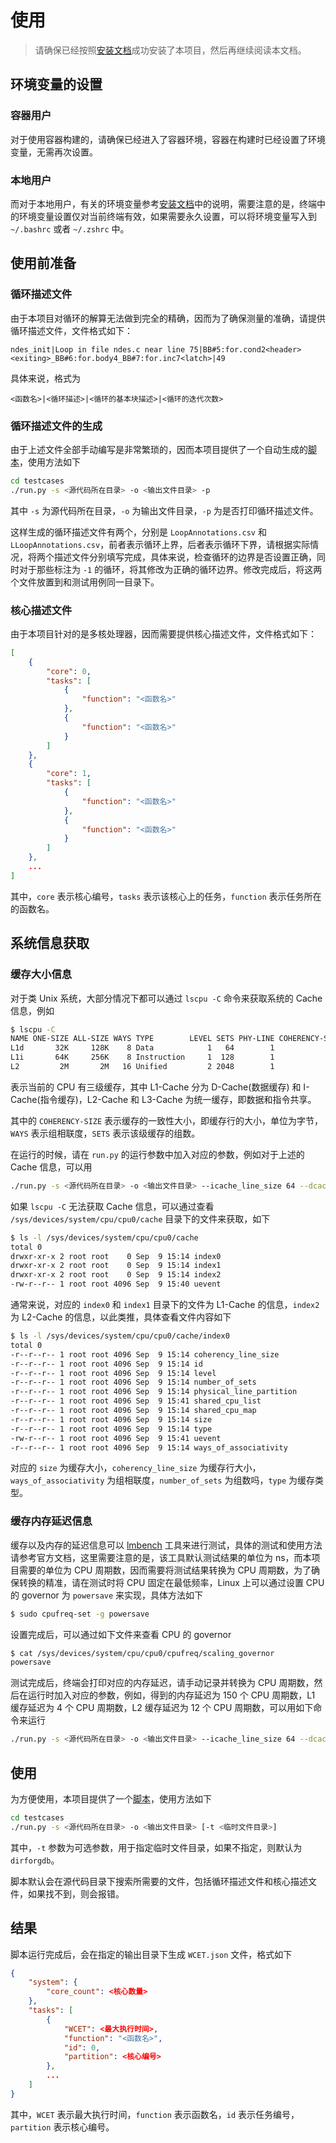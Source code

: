 # 使用

> 请确保已经按照[安装文档](INSTALL_zh.md)成功安装了本项目，然后再继续阅读本文档。

## 环境变量的设置

### 容器用户

对于使用容器构建的，请确保已经进入了容器环境，容器在构建时已经设置了环境变量，无需再次设置。

### 本地用户

而对于本地用户，有关的环境变量参考[安装文档](INSTALL_zh.md)中的说明，需要注意的是，终端中的环境变量设置仅对当前终端有效，如果需要永久设置，可以将环境变量写入到 `~/.bashrc` 或者 `~/.zshrc` 中。

## 使用前准备

### 循环描述文件

由于本项目对循环的解算无法做到完全的精确，因而为了确保测量的准确，请提供循环描述文件，文件格式如下：

```text
ndes_init|Loop in file ndes.c near line 75|BB#5:for.cond2<header><exiting>_BB#6:for.body4_BB#7:for.inc7<latch>|49
```


具体来说，格式为

```text
<函数名>|<循环描述>|<循环的基本块描述>|<循环的迭代次数>
```

### 循环描述文件的生成

由于上述文件全部手动编写是非常繁琐的，因而本项目提供了一个自动生成的[脚本](../testcases/run.py)，使用方法如下

```bash
cd testcases
./run.py -s <源代码所在目录> -o <输出文件目录> -p
```

其中 `-s` 为源代码所在目录，`-o` 为输出文件目录，`-p` 为是否打印循环描述文件。

这样生成的循环描述文件有两个，分别是 `LoopAnnotations.csv` 和 `LLoopAnnotations.csv`，前者表示循环上界，后者表示循环下界，请根据实际情况，将两个描述文件分别填写完成，具体来说，检查循环的边界是否设置正确，同时对于那些标注为 `-1` 的循环，将其修改为正确的循环边界。修改完成后，将这两个文件放置到和测试用例同一目录下。

### 核心描述文件

由于本项目针对的是多核处理器，因而需要提供核心描述文件，文件格式如下：

```json
[
    {
        "core": 0,
        "tasks": [
            {
                "function": "<函数名>"
            },
            {
                "function": "<函数名>"
            }
        ]
    },
    {
        "core": 1,
        "tasks": [
            {
                "function": "<函数名>"
            },
            {
                "function": "<函数名>"
            }
        ]
    },
    ...
]
```

其中，`core` 表示核心编号，`tasks` 表示该核心上的任务，`function` 表示任务所在的函数名。

## 系统信息获取

### 缓存大小信息

对于类 Unix 系统，大部分情况下都可以通过 `lscpu -C` 命令来获取系统的 Cache 信息，例如

```bash
$ lscpu -C
NAME ONE-SIZE ALL-SIZE WAYS TYPE        LEVEL SETS PHY-LINE COHERENCY-SIZE
L1d       32K     128K    8 Data            1   64        1             64
L1i       64K     256K    8 Instruction     1  128        1             64
L2         2M       2M   16 Unified         2 2048        1             64
```

表示当前的 CPU 有三级缓存，其中 L1-Cache 分为 D-Cache(数据缓存) 和 I-Cache(指令缓存)，L2-Cache 和 L3-Cache 为统一缓存，即数据和指令共享。

其中的 `COHERENCY-SIZE` 表示缓存的一致性大小，即缓存行的大小，单位为字节，`WAYS` 表示组相联度，`SETS` 表示该级缓存的组数。

在运行的时候，请在 `run.py` 的运行参数中加入对应的参数，例如对于上述的 Cache 信息，可以用 

```bash
./run.py -s <源代码所在目录> -o <输出文件目录> --icache_line_size 64 --dcache_line_size 64 --l2cache_line_size 64 --icache_assoc 8 --dcache_assoc 8 --l2cache_assoc 16 --icache_sets 128 --dcache_sets 64 --l2cache_sets 2048
```

如果 `lscpu -C` 无法获取 Cache 信息，可以通过查看 `/sys/devices/system/cpu/cpu0/cache` 目录下的文件来获取，如下

```bash
$ ls -l /sys/devices/system/cpu/cpu0/cache
total 0
drwxr-xr-x 2 root root    0 Sep  9 15:14 index0
drwxr-xr-x 2 root root    0 Sep  9 15:14 index1
drwxr-xr-x 2 root root    0 Sep  9 15:14 index2
-rw-r--r-- 1 root root 4096 Sep  9 15:40 uevent
```

通常来说，对应的 `index0` 和 `index1` 目录下的文件为 L1-Cache 的信息，`index2` 为 L2-Cache 的信息，以此类推，具体查看文件内容如下

```bash
$ ls -l /sys/devices/system/cpu/cpu0/cache/index0
total 0
-r--r--r-- 1 root root 4096 Sep  9 15:14 coherency_line_size
-r--r--r-- 1 root root 4096 Sep  9 15:14 id
-r--r--r-- 1 root root 4096 Sep  9 15:14 level
-r--r--r-- 1 root root 4096 Sep  9 15:14 number_of_sets
-r--r--r-- 1 root root 4096 Sep  9 15:14 physical_line_partition
-r--r--r-- 1 root root 4096 Sep  9 15:41 shared_cpu_list
-r--r--r-- 1 root root 4096 Sep  9 15:14 shared_cpu_map
-r--r--r-- 1 root root 4096 Sep  9 15:14 size
-r--r--r-- 1 root root 4096 Sep  9 15:14 type
-rw-r--r-- 1 root root 4096 Sep  9 15:41 uevent
-r--r--r-- 1 root root 4096 Sep  9 15:14 ways_of_associativity
```

对应的 `size` 为缓存大小，`coherency_line_size` 为缓存行大小，`ways_of_associativity` 为组相联度，`number_of_sets` 为组数吗，`type` 为缓存类型。

### 缓存内存延迟信息

缓存以及内存的延迟信息可以 [lmbench](https://lmbench.sourceforge.net/) 工具来进行测试，具体的测试和使用方法请参考官方文档，这里需要注意的是，该工具默认测试结果的单位为 ns，而本项目需要的单位为 CPU 周期数，因而需要将测试结果转换为 CPU 周期数，为了确保转换的精准，请在测试时将 CPU 固定在最低频率，Linux 上可以通过设置 CPU 的 governor 为 `powersave` 来实现，具体方法如下

```bash
$ sudo cpufreq-set -g powersave
```

设置完成后，可以通过如下文件来查看 CPU 的 governor

```bash
$ cat /sys/devices/system/cpu/cpu0/cpufreq/scaling_governor
powersave
```

测试完成后，终端会打印对应的内存延迟，请手动记录并转换为 CPU 周期数，然后在运行时加入对应的参数，例如，得到的内存延迟为 150 个 CPU 周期数，L1 缓存延迟为 4 个 CPU 周期数，L2 缓存延迟为 12 个 CPU 周期数，可以用如下命令来运行

```bash
./run.py -s <源代码所在目录> -o <输出文件目录> --icache_line_size 64 --dcache_line_size 64 --l2cache_line_size 64 --icache_assoc 8 --dcache_assoc 8 --l2cache_assoc 16 --icache_sets 128 --dcache_sets 64 --l2cache_sets 2048 --l1_latency 4 --l2_latency 12 --mem_latency 150
```

## 使用

为方便使用，本项目提供了一个[脚本](../testcases/run.py)，使用方法如下

```bash
cd testcases
./run.py -s <源代码所在目录> -o <输出文件目录> [-t <临时文件目录>]
```

其中，`-t` 参数为可选参数，用于指定临时文件目录，如果不指定，则默认为 `dirforgdb`。

脚本默认会在源代码目录下搜索所需要的文件，包括循环描述文件和核心描述文件，如果找不到，则会报错。

## 结果

脚本运行完成后，会在指定的输出目录下生成 `WCET.json` 文件，格式如下

```json
{
    "system": {
        "core_count": <核心数量>
    },
    "tasks": [
        {
            "WCET": <最大执行时间>,
            "function": "<函数名>",
            "id": 0,
            "partition": <核心编号>
        },
        ...
    ]
}
```

其中，`WCET` 表示最大执行时间，`function` 表示函数名，`id` 表示任务编号，`partition` 表示核心编号。